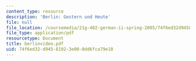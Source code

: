 ```yaml
---
content_type: resource
description: 'Berlin: Gestern und Heute'
file: null
file_location: /coursemedia/21g-402-german-ii-spring-2005/74f6ed32d94581923e000dd6fca79e10_berlinvideo.pdf
file_type: application/pdf
resourcetype: Document
title: berlinvideo.pdf
uid: 74f6ed32-d945-8192-3e00-0dd6fca79e10
---
```

